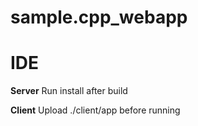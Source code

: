 # sample.cpp_webapp

# IDE
**Server**
Run install after build

**Client**
Upload ./client/app before running
